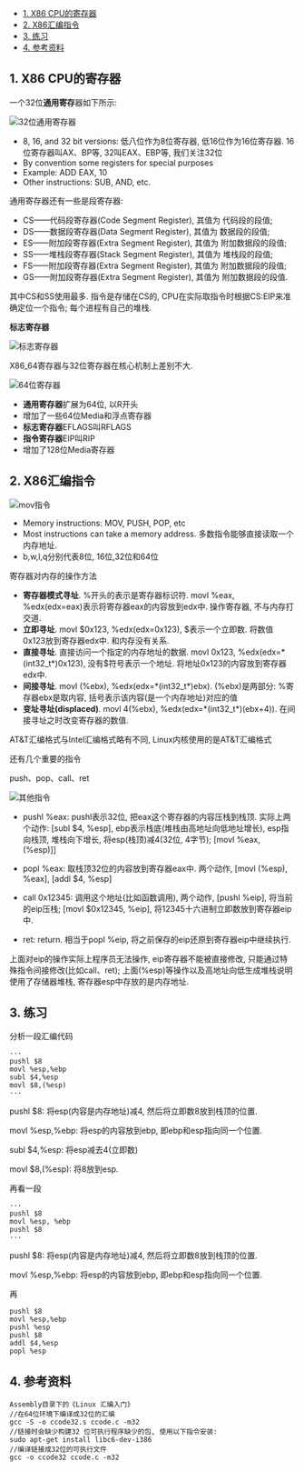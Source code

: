 
<!-- @import "[TOC]" {cmd="toc" depthFrom=1 depthTo=6 orderedList=false} -->

<!-- code_chunk_output -->

* [1. X86 CPU的寄存器](#1-x86-cpu的寄存器)
* [2. X86汇编指令](#2-x86汇编指令)
* [3. 练习](#3-练习)
* [4. 参考资料](#4-参考资料)

<!-- /code_chunk_output -->

## 1. X86 CPU的寄存器

一个32位**通用寄存**器如下所示: 

![32位通用寄存器](images/4.png)

- 8, 16, and 32 bit versions: 低八位作为8位寄存器, 低16位作为16位寄存器. 16位寄存器叫AX、BP等, 32叫EAX、EBP等, 我们关注32位
- By convention some registers for special purposes
- Example: ADD EAX, 10
- Other instructions: SUB, AND, etc.

通用寄存器还有一些是段寄存器: 

- CS——代码段寄存器(Code Segment Register), 其值为
代码段的段值; 
- DS——数据段寄存器(Data Segment Register), 其值为
数据段的段值; 
- ES——附加段寄存器(Extra Segment Register), 其值为
附加数据段的段值; 
- SS——堆栈段寄存器(Stack Segment Register), 其值为
堆栈段的段值; 
- FS——附加段寄存器(Extra Segment Register), 其值为
附加数据段的段值; 
- GS——附加段寄存器(Extra Segment Register), 其值为
附加数据段的段值. 

其中CS和SS使用最多. 指令是存储在CS的, CPU在实际取指令时根据CS:EIP来准确定位一个指令; 每个进程有自己的堆栈. 

**标志寄存器**

![标志寄存器](images/5.png)

X86_64寄存器与32位寄存器在核心机制上差别不大. 

![64位寄存器](images/6.png)

- **通用寄存器**扩展为64位, 以R开头
- 增加了一些64位Media和浮点寄存器
- **标志寄存器**EFLAGS叫RFLAGS
- **指令寄存器**EIP叫RIP
- 增加了128位Media寄存器

## 2. X86汇编指令

![mov指令](images/7.png)

- Memory instructions: MOV, PUSH, POP, etc
- Most instructions can take a memory address. 多数指令能够直接读取一个内存地址. 
- b,w,l,q分别代表8位, 16位,32位和64位

寄存器对内存的操作方法

- **寄存器模式寻址**. %开头的表示是寄存器标识符. movl %eax, %edx(edx=eax)表示将寄存器eax的内容放到edx中. 操作寄存器, 不与内存打交道. 
- **立即寻址**. movl $0x123, %edx(edx=0x123), $表示一个立即数. 将数值0x123放到寄存器edx中. 和内存没有关系. 
- **直接寻址**. 直接访问一个指定的内存地址的数据. movl 0x123, %edx(edx=\*(int32_t\*)0x123), 没有$符号表示一个地址. 将地址0x123的内容放到寄存器edx中. 
- **间接寻址**. movl (%ebx), %edx(edx=\*(int32_t\*)ebx). (%ebx)是两部分: %寄存器ebx是取内容, 括号表示该内容(是一个内存地址)对应的值
- **变址寻址(displaced)**. movl 4(%ebx), %edx(edx=\*(int32_t\*)(ebx+4)). 在间接寻址之时改变寄存器的数值. 
 
AT&T汇编格式与Intel汇编格式略有不同, Linux内核使用的是AT&T汇编格式

还有几个重要的指令

push、pop、call、ret

![其他指令](images/8.png)

- pushl %eax: pushl表示32位, 把eax这个寄存器的内容压栈到栈顶. 实际上两个动作: [subl $4, %esp], ebp表示栈底(堆栈由高地址向低地址增长), esp指向栈顶, 堆栈向下增长, 将esp(栈顶)减4(32位, 4字节); [movl %eax, (%esp)]]

- popl %eax: 取栈顶32位的内容放到寄存器eax中. 两个动作, [movl (%esp), %eax], [addl $4, %esp]

- call 0x12345: 调用这个地址(比如函数调用), 两个动作, [pushl %eip], 将当前的eip压栈; [movl $0x12345, %eip], 将12345十六进制立即数放到寄存器eip中. 

- ret: return. 相当于popl %eip, 将之前保存的eip还原到寄存器eip中继续执行. 

上面对eip的操作实际上程序员无法操作, eip寄存器不能被直接修改, 只能通过特殊指令间接修改(比如call、ret); 上面(%esp)等操作以及高地址向低生成堆栈说明使用了存储器堆栈, 寄存器esp中存放的是内存地址. 

## 3. 练习

分析一段汇编代码

```
···
pushl $8
movl %esp,%ebp
subl $4,%esp
movl $8,(%esp)
···
```

pushl $8: 将esp(内容是内存地址)减4, 然后将立即数8放到栈顶的位置. 

movl %esp,%ebp: 将esp的内容放到ebp, 即ebp和esp指向同一个位置. 

subl $4,%esp: 将esp减去4(立即数)

movl $8,(%esp): 将8放到esp. 

再看一段

```
···
pushl $8
movl %esp, %ebp
pushl $8
···
```

pushl $8: 将esp(内容是内存地址)减4, 然后将立即数8放到栈顶的位置. 

movl %esp,%ebp: 将esp的内容放到ebp, 即ebp和esp指向同一个位置. 

再

```
pushl $8
movl %esp,%ebp
pushl %esp
pushl $8
addl $4,%esp
popl %esp
```

## 4. 参考资料
```
Assembly目录下的《Linux 汇编入门》
//在64位环境下编译成32位的汇编
gcc -S -o ccode32.s ccode.c -m32
//链接时会缺少构建32 位可执行程序缺少的包, 使用以下指令安装: 
sudo apt-get install libc6-dev-i386
//编译链接成32位的可执行文件
gcc -o ccode32 ccode.c -m32
```